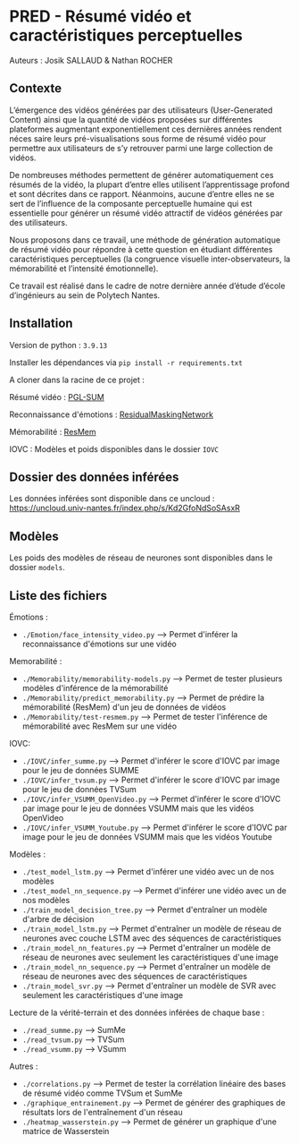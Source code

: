 # PRED - Résumé vidéo et caractéristiques perceptuelles
Auteurs : Josik SALLAUD & Nathan ROCHER

## Contexte

L’émergence des vidéos générées par des utilisateurs (User-Generated Content) ainsi que la quantité de vidéos proposées sur différentes plateformes augmentant exponentiellement ces dernières années rendent néces saire leurs pré-visualisations sous forme de résumé vidéo pour permettre aux utilisateurs de s’y retrouver parmi une large collection de vidéos.

De nombreuses méthodes permettent de générer automatiquement ces résumés de la vidéo, la plupart d’entre elles utilisent l’apprentissage profond et sont décrites dans ce rapport. Néanmoins, aucune d’entre elles ne se sert de l’influence de la composante perceptuelle humaine qui est essentielle pour générer un résumé vidéo attractif de vidéos générées par des utilisateurs.

Nous proposons dans ce travail, une méthode de génération automatique de résumé vidéo pour répondre à cette question en étudiant différentes caractéristiques perceptuelles (la congruence visuelle inter-observateurs, la mémorabilité et l’intensité émotionnelle).

Ce travail est réalisé dans le cadre de notre dernière année d’étude d’école d’ingénieurs au sein de Polytech Nantes.

## Installation

Version de python : `3.9.13`

Installer les dépendances via `pip install -r requirements.txt`

A cloner dans la racine de ce projet :

Résumé vidéo : [PGL-SUM](https://github.com/e-apostolidis/PGL-SUM)

Reconnaissance d'émotions : [ResidualMaskingNetwork](https://github.com/phamquiluan/ResidualMaskingNetwork)

Mémorabilité : [ResMem](https://github.com/Brain-Bridge-Lab/resmem)

IOVC : Modèles et poids disponibles dans le dossier `IOVC`


## Dossier des données inférées

Les données inférées sont disponible dans ce uncloud : https://uncloud.univ-nantes.fr/index.php/s/Kd2GfoNdSoSAsxR


## Modèles
Les poids des modèles de réseau de neurones sont disponibles dans le dossier `models`.

## Liste des fichiers

Émotions : 
- `./Emotion/face_intensity_video.py` --> Permet d'inférer la reconnaissance d'émotions sur une vidéo

Memorabilité :
- `./Memorability/memorability-models.py` --> Permet de tester plusieurs modèles d'inférence de la mémorabilité
- `./Memorability/predict_memorability.py` --> Permet de prédire la mémorabilité (ResMem) d'un jeu de données de vidéos
- `./Memorability/test-resmem.py` --> Permet de tester l'inférence de mémorabilité avec ResMem sur une vidéo

IOVC:
- `./IOVC/infer_summe.py` --> Permet d'inférer le score d'IOVC par image pour le jeu de données SUMME
- `./IOVC/infer_tvsum.py` --> Permet d'inférer le score d'IOVC par image pour le jeu de données TVSum
- `./IOVC/infer_VSUMM_OpenVideo.py` --> Permet d'inférer le score d'IOVC par image pour le jeu de données VSUMM mais que les vidéos OpenVideo
- `./IOVC/infer_VSUMM_Youtube.py` --> Permet d'inférer le score d'IOVC par image pour le jeu de données VSUMM mais que les vidéos Youtube

Modèles : 
- `./test_model_lstm.py` --> Permet d'inférer une vidéo avec un de nos modèles
- `./test_model_nn_sequence.py` --> Permet d'inférer une vidéo avec un de nos modèles
- `./train_model_decision_tree.py` --> Permet d'entraîner un modèle d'arbre de décision
- `./train_model_lstm.py` --> Permet d'entraîner un modèle de réseau de neurones avec couche LSTM avec des séquences de caractéristiques
- `./train_model_nn_features.py` --> Permet d'entraîner un modèle de réseau de neurones avec seulement les caractéristiques d'une image
- `./train_model_nn_sequence.py` --> Permet d'entraîner un modèle de réseau de neurones avec des séquences de caractéristiques
- `./train_model_svr.py` --> Permet d'entraîner un modèle de SVR avec seulement les caractéristiques d'une image


Lecture de la vérité-terrain et des données inférées de chaque base :
- `./read_summe.py` --> SumMe
- `./read_tvsum.py` --> TVSum
- `./read_vsumm.py` --> VSumm

Autres :
- `./correlations.py` --> Permet de tester la corrélation linéaire des bases de résumé vidéo comme TVSum et SumMe
- `./graphique_entrainement.py` --> Permet de générer des graphiques de résultats lors de l'entraînement d'un réseau
- `./heatmap_wasserstein.py` --> Permet de générer un graphique d'une matrice de Wasserstein